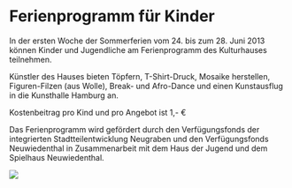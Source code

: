 # Ferienprogramm für Kinder

In der ersten Woche der Sommerferien vom 24. bis zum 28. Juni 2013
können Kinder und Jugendliche am Ferienprogramm des Kulturhauses
teilnehmen.

Künstler des Hauses bieten Töpfern, T-Shirt-Druck, Mosaike herstellen,
Figuren-Filzen (aus Wolle), Break- und Afro-Dance und einen Kunstausflug
in die Kunsthalle Hamburg an.

Kostenbeitrag pro Kind und pro Angebot ist 1,- €

Das Ferienprogramm wird gefördert durch den Verfügungsfonds der
integrierten Stadtteilentwicklung Neugraben und den Verfügungsfonds
Neuwiedenthal in Zusammenarbeit mit dem Haus der Jugend und dem
Spielhaus Neuwiedenthal.

![](/img/_wsb_530x761_Ferienprogramm_13.jpg)
